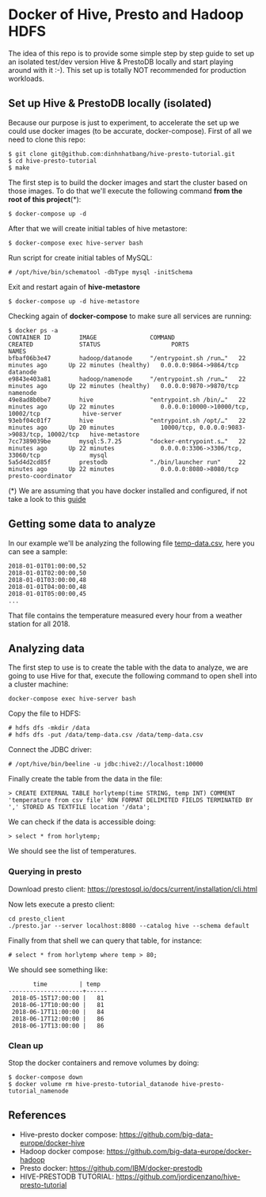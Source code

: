 # Docker of Hive, Presto and Hadoop HDFS

The idea of this repo is to provide some simple step by step guide to set up an isolated test/dev version Hive & PrestoDB locally and start playing around with it :-).
This set up is totally NOT recommended for production workloads.

## Set up Hive & PrestoDB locally (isolated)
Because our purpose is just to experiment, to accelerate the set up we could use docker images (to be accurate, docker-compose).
First of all we need to clone this repo:
```
$ git clone git@github.com:dinhnhatbang/hive-presto-tutorial.git
$ cd hive-presto-tutorial
$ make
```

The first step is to build the docker images and start the cluster based on those images.
To do that we'll execute the following command **from the root of this project**(*):
```
$ docker-compose up -d
```
After that we will create initial tables of hive metastore:
```
$ docker-compose exec hive-server bash
```
Run script for create initial tables of MySQL:
```
# /opt/hive/bin/schematool -dbType mysql -initSchema
```
Exit and restart again of **hive-metastore**
```
$ docker-compose up -d hive-metastore
```
Checking again of **docker-compose** to make sure all services are running:
```
$ docker ps -a
CONTAINER ID        IMAGE               COMMAND                  CREATED             STATUS                    PORTS                                          NAMES
bfbaf06b3e47        hadoop/datanode     "/entrypoint.sh /run…"   22 minutes ago      Up 22 minutes (healthy)   0.0.0.0:9864->9864/tcp                         datanode
e9843e403a81        hadoop/namenode     "/entrypoint.sh /run…"   22 minutes ago      Up 22 minutes (healthy)   0.0.0.0:9870->9870/tcp                         namenode
49e8ad8b0be7        hive                "entrypoint.sh /bin/…"   22 minutes ago      Up 22 minutes             0.0.0.0:10000->10000/tcp, 10002/tcp            hive-server
93ebf04c01f7        hive                "entrypoint.sh /opt/…"   22 minutes ago      Up 20 minutes             10000/tcp, 0.0.0.0:9083->9083/tcp, 10002/tcp   hive-metastore
7cc7389039be        mysql:5.7.25        "docker-entrypoint.s…"   22 minutes ago      Up 22 minutes             0.0.0.0:3306->3306/tcp, 33060/tcp              mysql
5a5d4d2cd85f        prestodb            "./bin/launcher run"     22 minutes ago      Up 22 minutes             0.0.0.0:8080->8080/tcp                         presto-coordinator
```
(*) We are assuming that you have docker installed and configured, if not take a look to this [guide](https://docs.docker.com/install/overview/)

## Getting some data to analyze
In our example we'll be analyzing the following file [temp-data.csv](temp-data.csv), here you can see a sample:
```
2018-01-01T01:00:00,52
2018-01-01T02:00:00,50
2018-01-01T03:00:00,48
2018-01-01T04:00:00,48
2018-01-01T05:00:00,45
...
```
That file contains the temperature measured every hour from a weather station for all 2018.

## Analyzing data
The first step to use is to create the table with the data to analyze, we are going to use Hive for that, execute the following command to open shell into a cluster machine:
```
docker-compose exec hive-server bash
```
Copy the file to HDFS:
```
# hdfs dfs -mkdir /data
# hdfs dfs -put /data/temp-data.csv /data/temp-data.csv
```
Connect the JDBC driver:
```
# /opt/hive/bin/beeline -u jdbc:hive2://localhost:10000
```
Finally create the table from the data in the file:
```
> CREATE EXTERNAL TABLE horlytemp(time STRING, temp INT) COMMENT 'temperature from csv file' ROW FORMAT DELIMITED FIELDS TERMINATED BY ',' STORED AS TEXTFILE location '/data';
```
We can check if the data is accessible doing:
```
> select * from horlytemp;
```
We should see the list of temperatures.

### Querying in presto

Download presto client: https://prestosql.io/docs/current/installation/cli.html

Now lets execute a presto client:
```
cd presto_client
./presto.jar --server localhost:8080 --catalog hive --schema default
```
Finally from that shell we can query that table, for instance:
```
# select * from horlytemp where temp > 80;
```
We should see something like: 
```
       time         | temp
---------------------+------
 2018-05-15T17:00:00 |   81
 2018-06-17T10:00:00 |   81
 2018-06-17T11:00:00 |   84
 2018-06-17T12:00:00 |   86
 2018-06-17T13:00:00 |   86
```

### Clean up
Stop the docker containers and remove volumes by doing:
```
$ docker-compose down
$ docker volume rm hive-presto-tutorial_datanode hive-presto-tutorial_namenode
```

## References
- Hive-presto docker compose: https://github.com/big-data-europe/docker-hive
- Hadoop docker compose: https://github.com/big-data-europe/docker-hadoop
- Presto docker: https://github.com/IBM/docker-prestodb 
- HIVE-PRESTODB TUTORIAL: https://github.com/jordicenzano/hive-presto-tutorial
